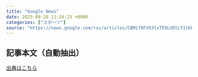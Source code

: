 ```yaml
---
title: "Google News"
date: 2025-09-28 11:24:23 +0900
categories: ["スポーツ"]
source: "https://news.google.com/rss/articles/CBMif0FVX3lxTE9LVDlLY1lKbGFaWHBiX1Z6cWN1RUZBaHZfWmtSblcwOGpReXhEaVZOMnF1S2ZMbkc2S1RrWEY2SWExdWVkX0VSYkFfV0J6Z0IwQURlaFZOYlZSMGw1dHRWWnFhdTliQXRUR3VmTUZqaVNCeFJ0QWpyUFlpeXNOT28?oc=5"
---
```


## 記事本文（自動抽出）
<body class="y0K44d EA71Tc" id="readabilityBody"></body>

[出典はこちら](https://news.google.com/rss/articles/CBMif0FVX3lxTE9LVDlLY1lKbGFaWHBiX1Z6cWN1RUZBaHZfWmtSblcwOGpReXhEaVZOMnF1S2ZMbkc2S1RrWEY2SWExdWVkX0VSYkFfV0J6Z0IwQURlaFZOYlZSMGw1dHRWWnFhdTliQXRUR3VmTUZqaVNCeFJ0QWpyUFlpeXNOT28?oc=5)
